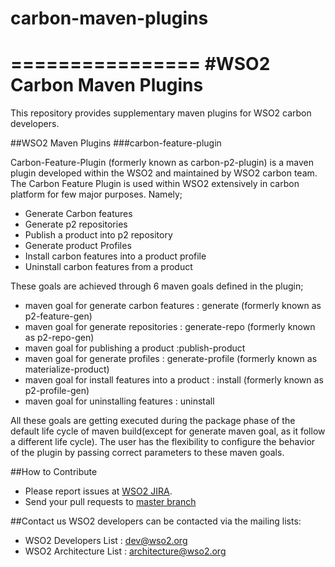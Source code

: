 # carbon-maven-plugins
================
#WSO2 Carbon Maven Plugins
================
This repository provides supplementary maven plugins for WSO2 carbon developers.

##WSO2 Maven Plugins
###carbon-feature-plugin

Carbon-Feature-Plugin (formerly known as carbon-p2-plugin) is a maven plugin developed within the WSO2 and maintained by WSO2 carbon team. The Carbon Feature Plugin is used within WSO2 extensively in carbon platform for few major purposes. Namely;
* Generate Carbon features
* Generate p2 repositories
* Publish a product into p2 repository
* Generate product Profiles
* Install carbon features into a product profile
* Uninstall carbon features from a product

These goals are achieved through 6 maven goals defined in the plugin;
* maven goal for generate carbon features 	: generate (formerly known as p2-feature-gen)
* maven goal for generate repositories		: generate-repo (formerly known as p2-repo-gen)
* maven goal for publishing a product		:publish-product
* maven goal for generate profiles		: generate-profile (formerly known as materialize-product)
* maven goal for install features into a product : install (formerly known as p2-profile-gen)
* maven goal for uninstalling features		: uninstall

All these goals are getting executed during the package phase of the default life cycle of maven build(except for generate maven goal, as it follow a different life cycle). The user has the flexibility to configure the behavior of the plugin by passing correct parameters to these maven goals.


##How to Contribute
* Please report issues at [WSO2 JIRA](https://wso2.org/jira/browse/Carbon).
* Send your pull requests to [master branch](https://github.com/wso2/carbon-maven-plugins/tree/master)

##Contact us
WSO2 developers can be contacted via the mailing lists:
* WSO2 Developers List : dev@wso2.org
* WSO2 Architecture List : architecture@wso2.org
